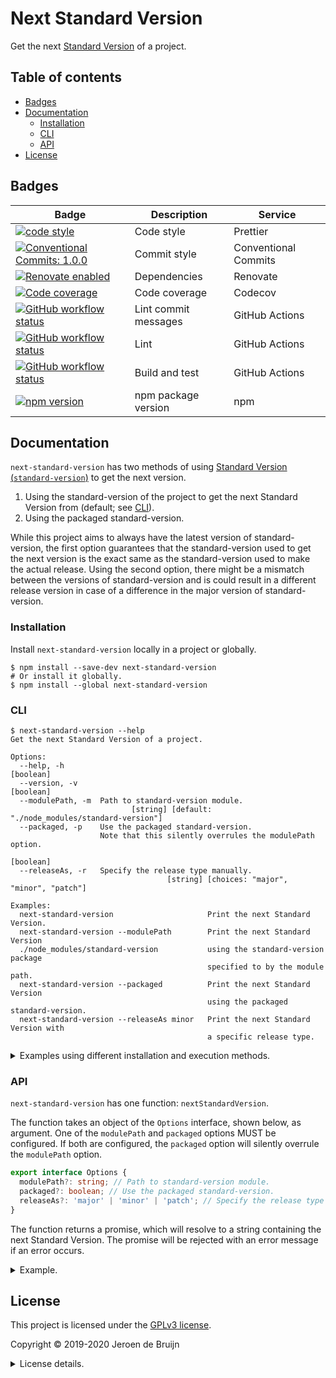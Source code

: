 # Next Standard Version

Get the next [Standard Version](https://github.com/conventional-changelog/standard-version) of a project.

<a name="toc"></a>

## Table of contents

- [Badges](#badges)
- [Documentation](#documentation)
  - [Installation](#installation)
  - [CLI](#cli)
  - [API](#api)
- [License](#license)

<a name="badges"></a>

## Badges

| Badge                                                                                                                                                                                                                                          | Description          | Service              |
| ---------------------------------------------------------------------------------------------------------------------------------------------------------------------------------------------------------------------------------------------- | -------------------- | -------------------- |
| <a href="https://github.com/prettier/prettier#readme"><img alt="code style" src="https://img.shields.io/badge/code_style-prettier-ff69b4.svg?style=flat-square"></a>                                                                           | Code style           | Prettier             |
| <a href="https://conventionalcommits.org"><img alt="Conventional Commits: 1.0.0" src="https://img.shields.io/badge/Conventional%20Commits-1.0.0-yellow.svg?style=flat-square"></a>                                                             | Commit style         | Conventional Commits |
| <a href="https://renovatebot.com"><img alt="Renovate enabled" src="https://img.shields.io/badge/renovate-enabled-brightgreen.svg?style=flat-square"></a>                                                                                       | Dependencies         | Renovate             |
| <a href="https://codecov.io/gh/vidavidorra/next-standard-version"><img alt="Code coverage" src="https://img.shields.io/codecov/c/github/vidavidorra/next-standard-version/master?style=flat-square"></a>                                       | Code coverage        | Codecov              |
| <a href="https://github.com/vidavidorra/next-standard-version/actions"><img alt="GitHub workflow status" src="https://img.shields.io/github/workflow/status/vidavidorra/next-standard-version/Lint%20commit%20messages?style=flat-square"></a> | Lint commit messages | GitHub Actions       |
| <a href="https://github.com/vidavidorra/next-standard-version/actions"><img alt="GitHub workflow status" src="https://img.shields.io/github/workflow/status/vidavidorra/next-standard-version/Lint?style=flat-square"></a>                     | Lint                 | GitHub Actions       |
| <a href="https://github.com/vidavidorra/next-standard-version/actions"><img alt="GitHub workflow status" src="https://img.shields.io/github/workflow/status/vidavidorra/next-standard-version/Build?style=flat-square"></a>                    | Build and test       | GitHub Actions       |
| <a href="https://www.npmjs.com/package/next-standard-version"><img alt="npm version" src="https://img.shields.io/npm/v/next-standard-version.svg?style=flat-square"></a>                                                                       | npm package version  | npm                  |

<a name="documentation"></a>

## Documentation

`next-standard-version` has two methods of using [Standard Version (`standard-version`)](https://github.com/conventional-changelog/standard-version) to get the next version.

1. Using the standard-version of the project to get the next Standard Version from (default; see [CLI](#cli)).
2. Using the packaged standard-version.

While this project aims to always have the latest version of standard-version, the first option guarantees that the standard-version used to get the next version is the exact same as the standard-version used to make the actual release. Using the second option, there might be a mismatch between the versions of standard-version and is could result in a different release version in case of a difference in the major version of standard-version.

<a name="installation"></a>

### Installation

Install `next-standard-version` locally in a project or globally.

```shell
$ npm install --save-dev next-standard-version
# Or install it globally.
$ npm install --global next-standard-version
```

<a name="cli"></a>

### CLI

```shell
$ next-standard-version --help
Get the next Standard Version of a project.

Options:
  --help, -h                                                           [boolean]
  --version, -v                                                        [boolean]
  --modulePath, -m  Path to standard-version module.
                           [string] [default: "./node_modules/standard-version"]
  --packaged, -p    Use the packaged standard-version.
                    Note that this silently overrules the modulePath option.
                                                                       [boolean]
  --releaseAs, -r   Specify the release type manually.
                                   [string] [choices: "major", "minor", "patch"]

Examples:
  next-standard-version                     Print the next Standard Version.
  next-standard-version --modulePath        Print the next Standard Version
  ./node_modules/standard-version           using the standard-version package
                                            specified to by the module path.
  next-standard-version --packaged          Print the next Standard Version
                                            using the packaged standard-version.
  next-standard-version --releaseAs minor   Print the next Standard Version with
                                            a specific release type.
```

<details>
<summary>Examples using different installation and execution methods.</summary>
<p>

- Run from global installation.

  ```shell
  $ next-standard-version  # From project root
  1.0.1
  ```

- Run from local installation.

  ```shell
  $ npx --no-install next-standard-version  # From project root
  1.0.1
  ```

- Run from local installation as npm script with the following in `package.json`.

  ```json
  {
    "scripts": {
      "next-version": "next-standard-version"
    }
  }
  ```

  And run.

  ```shell
  $ npm run next-version  # From project root
  1.0.1
  ```

</details>

<a name="api"></a>

### API

`next-standard-version` has one function: `nextStandardVersion`.

The function takes an object of the `Options` interface, shown below, as argument. One of the `modulePath` and `packaged` options MUST be configured. If both are configured, the `packaged` option will silently overrule the `modulePath` option.

```typescript
export interface Options {
  modulePath?: string; // Path to standard-version module.
  packaged?: boolean; // Use the packaged standard-version.
  releaseAs?: 'major' | 'minor' | 'patch'; // Specify the release type manually.
}
```

The function returns a promise, which will resolve to a string containing the next Standard Version. The promise will be rejected with an error message if an error occurs.

<details><summary>Example.</summary>
<p>

The example below shows how `next-standard-version` can be used in TypeScript. This example simply prints the next Standard Version to the console.

```typescript
import { nextStandardVersion } from 'next-standard-version';

nextStandardVersion({
  modulePath: './node_modules/standard-version',
})
  .then((version: string) => {
    console.log(version);
  })
  .catch((error) => {
    console.error(error);
  });
```

</details>

<a name="license"></a>

## License

This project is licensed under the [GPLv3 license](https://www.gnu.org/licenses/gpl.html).

Copyright © 2019-2020 Jeroen de Bruijn

<details><summary>License details.</summary>
<p>

This program is free software: you can redistribute it and/or modify
it under the terms of the GNU General Public License as published by
the Free Software Foundation, either version 3 of the License, or
(at your option) any later version.

This program is distributed in the hope that it will be useful,
but WITHOUT ANY WARRANTY; without even the implied warranty of
MERCHANTABILITY or FITNESS FOR A PARTICULAR PURPOSE. See the
GNU General Public License for more details.

You should have received a copy of the GNU General Public License
along with this program. If not, see <http://www.gnu.org/licenses/>.

The full text of the license is available in the [LICENSE](LICENSE.md) file in this repository and [online](https://www.gnu.org/licenses/gpl.html).

</details>
